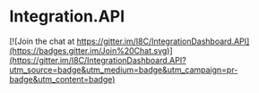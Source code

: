 # Integration.API

[![Join the chat at https://gitter.im/I8C/IntegrationDashboard.API](https://badges.gitter.im/Join%20Chat.svg)](https://gitter.im/I8C/IntegrationDashboard.API?utm_source=badge&utm_medium=badge&utm_campaign=pr-badge&utm_content=badge)
